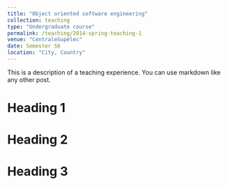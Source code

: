 ```yaml
---
title: "Object oriented software engineering"
collection: teaching
type: "Undergraduate course"
permalink: /teaching/2014-spring-teaching-1
venue: "CentraleSupélec"
date: Semester S6
location: "City, Country"
---
```


This is a description of a teaching experience. You can use markdown like any other post.

Heading 1
======

Heading 2
======

Heading 3
======
